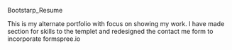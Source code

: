 Bootstarp_Resume

This is my alternate portfolio with focus on showing my work.
I have made section for skills to the templet and redesigned the 
contact me form to incorporate formspree.io 
